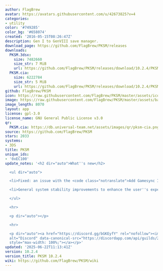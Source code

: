 ```yaml
---
author: FlagBrew
avatar: https://avatars.githubusercontent.com/u/42673825?v=4
categories:
- utility
color: '#749285'
color_bg: '#658074'
created: '2016-05-15T08:26:47Z'
description: Gen I to GenVIII save manager.
download_page: https://github.com/FlagBrew/PKSM/releases
downloads:
  PKSM.3dsx:
    size: 7482660
    size_str: 7 MiB
    url: https://github.com/FlagBrew/PKSM/releases/download/10.2.4/PKSM.3dsx
  PKSM.cia:
    size: 6222784
    size_str: 5 MiB
    url: https://github.com/FlagBrew/PKSM/releases/download/10.2.4/PKSM.cia
github: FlagBrew/PKSM
icon: https://raw.githubusercontent.com/FlagBrew/PKSM/master/assets/icon.png
image: https://raw.githubusercontent.com/FlagBrew/PKSM/master/assets/banner.png
image_length: 8070
layout: app
license: gpl-3.0
license_name: GNU General Public License v3.0
qr:
  PKSM.cia: https://db.universal-team.net/assets/images/qr/pksm-cia.png
source: https://github.com/FlagBrew/PKSM
stars: 2033
systems:
- 3DS
title: PKSM
unique_ids:
- '0xEC100'
update_notes: '<h2 dir="auto">What''s new</h2>

  <ul dir="auto">

  <li>Fixed: an issue with the <code class="notranslate">Add Gamesync ID</code> script</li>

  <li>General system stability improvements to enhance the user''s experience.</li>

  </ul>

  <hr>

  <p dir="auto"></p>

  <hr>

  <p dir="auto"><a href="https://discord.gg/bGKEyfY" rel="nofollow"><img src="https://camo.githubusercontent.com/4fd6621149dd39281a0da7c2c9d80ad1408edca0c82a0153a1d7df9ea37c7e11/68747470733a2f2f646973636f72646170702e636f6d2f6170692f6775696c64732f3237383232323833343633333830313732382f7769646765742e706e673f7374796c653d62616e6e6572332674696d652d"
  alt="Discord" data-canonical-src="https://discordapp.com/api/guilds/278222834633801728/widget.png?style=banner3&amp;time-"
  style="max-width: 100%;"></a></p>'
updated: '2025-06-22T11:13:41Z'
version: 10.2.4
version_title: PKSM 10.2.4
wiki: https://github.com/FlagBrew/PKSM/wiki
---
```

